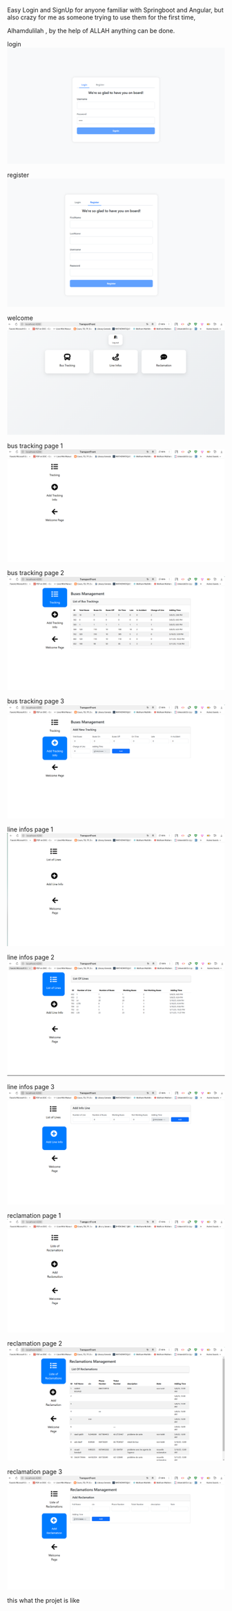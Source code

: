 Easy Login and SignUp for anyone familiar with Springboot and Angular,
but also crazy for me as someone trying to use them for the first time,

Alhamdulilah , by the help of ALLAH anything can be done.

login
![image](pics/login.png)

register
![image](pics/register.png)

welcome 
![image](pics/welcomePage.png)

bus tracking page 1
![image](pics/BusTracking/BusTrackingPage1.png)

bus tracking page 2
![image](pics/BusTracking/BusTrackingPage2.png)

bus tracking page 3
![image](pics/BusTracking/BusTrackingPage3.png)

line infos page 1
![image](pics/LineInfos/LineInfosPage1.png)

line infos page 2
![image](pics/LineInfos/LineInfosPage2.png)

line infos page 3
![image](pics/LineInfos/LineInfosPage3.png)

reclamation page 1
![image](pics/Reclamation/ReclamationPage1.png)

reclamation page 2
![image](pics/Reclamation/ReclamationPage2.png)

reclamation page 3
![image](pics/Reclamation/ReclamationPage3.png)


this what the projet is like
